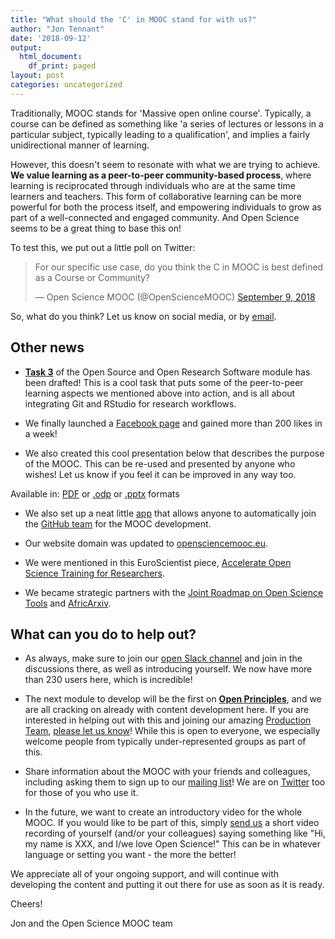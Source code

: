 ```yaml
---
title: "What should the 'C' in MOOC stand for with us?"
author: "Jon Tennant"
date: '2018-09-12'
output:
  html_document:
    df_print: paged
layout: post
categories: uncategorized
---
```


Traditionally, MOOC stands for 'Massive open online course'. Typically, a course can be defined as something like 'a series of lectures or lessons in a particular subject, typically leading to a qualification', and implies a fairly unidirectional manner of learning.

However, this doesn't seem to resonate with what we are trying to achieve. **We value learning as a peer-to-peer community-based process**, where learning is reciprocated through individuals who are at the same time learners and teachers. This form of collaborative learning can be more powerful for both the process itself, and empowering individuals to grow as part of a well-connected and engaged community. And Open Science seems to be a great thing to base this on! 

To test this, we put out a little poll on Twitter:

<blockquote class="twitter-tweet" data-lang="en"><p lang="en" dir="ltr">For our specific use case, do you think the C in MOOC is best defined as a Course or Community?</p>&mdash; Open Science MOOC (@OpenScienceMOOC) <a href="https://twitter.com/OpenScienceMOOC/status/1038756891050962944?ref_src=twsrc%5Etfw">September 9, 2018</a></blockquote>
<script async src="https://platform.twitter.com/widgets.js" charset="utf-8"></script>

So, what do you think? Let us know on social media, or by [email](mailto:info@opensciencemooc.eu).

## Other news

* [**Task 3**](https://github.com/OpenScienceMOOC/Module-5-Open-Research-Software-and-Open-Source/blob/master/content_development/Task_3.md) of the Open Source and Open Research Software module has been drafted! This is a cool task that puts some of the peer-to-peer learning aspects we mentioned above into action, and is all about integrating Git and RStudio for research workflows.

* We finally launched a [Facebook page](https://www.facebook.com/OpenScienceMOOC/) and gained more than 200 likes in a week! 

* We also created this cool presentation below that describes the purpose of the MOOC. This can be re-used and presented by anyone who wishes! Let us know if you feel it can be improved in any way too.

<p align="center">
<object type="application/pdf"
    data="{{ "assets/pdf/MOOC_presentation.pdf" | relative_url }}"
    width="640"
    height="400">
</object>
</p>

<p align="center">
<footer>Available in: <a href="https://github.com/OpenScienceMOOC/Main/blob/master/MOOC_presentation.pdf">PDF</a> or <a href="https://github.com/OpenScienceMOOC/Main/blob/master/MOOC_presentation.odp">.odp</a> or <a href="https://github.com/OpenScienceMOOC/Main/blob/master/MOOC_presentation.pptx">.pptx</a> formats </footer>
</p>

* We also set up a neat little [app](https://open-science-mooc-invite.herokuapp.com/) that allows anyone to automatically join the [GitHub team](https://github.com/orgs/OpenScienceMOOC/people) for the MOOC development.

* Our website domain was updated to [opensciencemooc.eu](https://opensciencemooc.eu/).

* We were mentioned in this EuroScientist piece, [Accelerate Open Science Training for Researchers](https://www.euroscientist.com/accelerate-open-science-training-for-researchers/).

* We became strategic partners with the [Joint Roadmap on Open Science Tools](https://jrost.org/) and [AfricArxiv](https://osf.io/preprints/africarxiv/).

## What can you do to help out?

* As always, make sure to join our [open Slack channel](https://openmooc-ers-slackin.herokuapp.com/) and join in the discussions there, as well as introducing yourself. We now have more than 230 users here, which is incredible! 

* The next module to develop will be the first on [**Open Principles**](https://github.com/OpenScienceMOOC/Module-1-Open-Principles), and we are all cracking on already with content development here. If you are interested in helping out with this and joining our amazing [Production Team](https://opensciencemooc/people/#production), [please let us know](mailto:info@opensciencemooc.eu)! While this is open to everyone, we especially welcome people from typically under-represented groups as part of this.

* Share information about the MOOC with your friends and colleagues, including asking them to sign up to our [mailing list](https://opensciencemooc/contact/)! We are on [Twitter](https://twitter.com/OpenScienceMOOC) too for those of you who use it.

* In the future, we want to create an introductory video for the whole MOOC. If you would like to be part of this, simply [send us](mailto:info@opensciencemooc.eu) a short video recording of yourself (and/or your colleagues) saying something like "Hi, my name is XXX, and I/we love Open Science!" This can be in whatever language or setting you want - the more the better! 

We appreciate all of your ongoing support, and will continue with developing the content and putting it out there for use as soon as it is ready.

Cheers!

Jon and the Open Science MOOC team